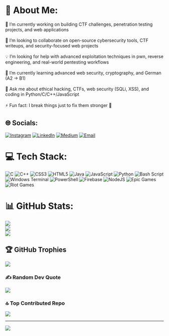 # 💫 About Me:
🔭 I’m currently working on building CTF challenges, penetration testing projects, and web applications<br><br>🤝 I’m looking to collaborate on open-source cybersecurity tools, CTF writeups, and security-focused web projects<br><br>💡 I’m looking for help with advanced exploitation techniques in pwn, reverse engineering, and real-world pentesting workflows<br><br>🌱 I’m currently learning advanced web security, cryptography, and German (A2 → B1)<br><br>💬 Ask me about ethical hacking, CTFs, web security (SQLi, XSS), and coding in Python/C/C++/JavaScript<br><br>⚡ Fun fact: I break things just to fix them stronger 🚀


## 🌐 Socials:
[![Instagram](https://img.shields.io/badge/Instagram-%23E4405F.svg?logo=Instagram&logoColor=white)](https://www.instagram.com/md.yusouf_18/)
[![LinkedIn](https://img.shields.io/badge/LinkedIn-%230077B5.svg?logo=linkedin&logoColor=white)](https://www.linkedin.com/in/yousuf-md-2a7167311/)
[![Medium](https://img.shields.io/badge/Medium-12100E?logo=medium&logoColor=white)](https://medium.com/@Osamayousuf)
[![Email](https://img.shields.io/badge/Email-D14836?logo=gmail&logoColor=white)](mailto:osamayousuf1504@gmail.com)


# 💻 Tech Stack:
![C](https://img.shields.io/badge/c-%2300599C.svg?style=plastic&logo=c&logoColor=white) ![C++](https://img.shields.io/badge/c++-%2300599C.svg?style=plastic&logo=c%2B%2B&logoColor=white) ![CSS3](https://img.shields.io/badge/css3-%231572B6.svg?style=plastic&logo=css3&logoColor=white) ![HTML5](https://img.shields.io/badge/html5-%23E34F26.svg?style=plastic&logo=html5&logoColor=white) ![Java](https://img.shields.io/badge/java-%23ED8B00.svg?style=plastic&logo=openjdk&logoColor=white) ![JavaScript](https://img.shields.io/badge/javascript-%23323330.svg?style=plastic&logo=javascript&logoColor=%23F7DF1E) ![Python](https://img.shields.io/badge/python-3670A0?style=plastic&logo=python&logoColor=ffdd54) ![Bash Script](https://img.shields.io/badge/bash_script-%23121011.svg?style=plastic&logo=gnu-bash&logoColor=white) ![Windows Terminal](https://img.shields.io/badge/Windows%20Terminal-%234D4D4D.svg?style=plastic&logo=windows-terminal&logoColor=white) ![PowerShell](https://img.shields.io/badge/PowerShell-%235391FE.svg?style=plastic&logo=powershell&logoColor=white) ![Firebase](https://img.shields.io/badge/firebase-%23039BE5.svg?style=plastic&logo=firebase) ![NodeJS](https://img.shields.io/badge/node.js-6DA55F?style=plastic&logo=node.js&logoColor=white) ![Epic Games](https://img.shields.io/badge/epicgames-%23313131.svg?style=plastic&logo=epicgames&logoColor=white) ![Riot Games](https://img.shields.io/badge/riotgames-D32936.svg?style=plastic&logo=riotgames&logoColor=white)
# 📊 GitHub Stats:
![](https://github-readme-stats.vercel.app/api?username=osama-web-dev&theme=tokyonight&hide_border=false&include_all_commits=false&count_private=false)<br/>
![](https://nirzak-streak-stats.vercel.app/?user=osama-web-dev&theme=tokyonight&hide_border=false)<br/>
![](https://github-readme-stats.vercel.app/api/top-langs/?username=osama-web-dev&theme=tokyonight&hide_border=false&include_all_commits=false&count_private=false&layout=compact)

## 🏆 GitHub Trophies
![](https://github-profile-trophy.vercel.app/?username=osama-web-dev&theme=tokyonight&no-frame=false&no-bg=true&margin-w=4)

### ✍️ Random Dev Quote
![](https://quotes-github-readme.vercel.app/api?type=horizontal&theme=radical)

### 🔝 Top Contributed Repo
![](https://github-contributor-stats.vercel.app/api?username=osama-web-dev&limit=5&theme=dark&combine_all_yearly_contributions=true)

---
[![](https://visitcount.itsvg.in/api?id=osama-web-dev&icon=0&color=0)](https://visitcount.itsvg.in)

<!-- Proudly created with GPRM ( https://gprm.itsvg.in ) -->
